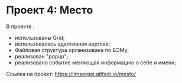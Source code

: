 # Проект 4: Место

В проекте :
- использованы Grid;
- использовалась адаптивная вертска;
- Файловая структура организована по БЭМу;
- реализован "popup";
- реализовано событие меняющая информацию о себе и имени;

Ссылка на проект: https://limsergei.github.io/mesto/
